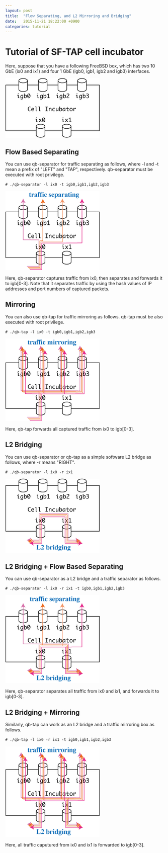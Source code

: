 ```yaml
---
layout: post
title:  "Flow Separating, and L2 Mirroring and Bridging"
date:   2015-11-21 18:22:00 +0900
categories: tutorial
---
```


# Tutorial of SF-TAP cell incubator

Here, suppose that you have a following FreeBSD box, which has two 10 GbE (ix0 and ix1) and four 1 GbE (igb0, igb1, igb2 and igb3) interfaces.

![qb01 qb01](/assets/qb/qb01.png)

## Flow Based Separating

You can use qb-separator for traffic separating as follows,
where -l and -t mean a prefix of "LEFT" and "TAP", respectively.
qb-separator must be executed with root privilege.

    # ./qb-separator -l ix0 -t igb0,igb1,igb2,igb3

![qb02 qb02](/assets/qb/qb02.png)

Here, qb-separator captures traffic from ix0, then separates and forwards
it to igb[0-3].
Note that it separates traffic by using the hash values of
IP addresses and port numbers of captured packets.

## Mirroring

You can also use qb-tap for traffic mirroring as follows.
qb-tap must be also executed with root privilege.

    # ./qb-tap -l ix0 -t igb0,igb1,igb2,igb3

![qb03 qb03](/assets/qb/qb03.png)

Here, qb-tap forwards all captured traffic from ix0 to igb[0-3].

## L2 Bridging

You can use qb-separator or qb-tap as a simple software L2 bridge
as follows, where -r means "RIGHT".

    # ./qb-separator -l ix0 -r ix1

![qb04 qb04](/assets/qb/qb04.png)

## L2 Bridging + Flow Based Separating

You can use qb-separator as a L2 bridge and a traffic separator as follows.

    # ./qb-separator -l ix0 -r ix1 -t igb0,igb1,igb2,igb3

![qb05 qb05](/assets/qb/qb05.png)

Here, qb-separator separates all traffic from ix0 and ix1,
and forwards it to igb[0-3].

## L2 Bridging + Mirroring

Similarly, qb-tap can work as an L2 bridge and a traffic mirroring box as follows.

    # ./qb-tap -l ix0 -r ix1 -t igb0,igb1,igb2,igb3

![qb06 qb06](/assets/qb/qb06.png)

Here, all traffic caputured from ix0 and ix1 is forwarded to igb[0-3].
